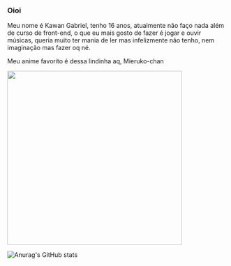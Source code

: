 ### Oioi

Meu nome é Kawan Gabriel, tenho 16 anos, atualmente não faço nada além de curso de front-end, o que eu mais gosto de fazer é jogar e ouvir músicas, queria muito ter mania de ler mas infelizmente não tenho, nem imaginação mas fazer oq né.



Meu anime favorito é dessa lindinha aq, Mieruko-chan

<img height="400" src="https://otakusfanaticos.files.wordpress.com/2022/01/65semtc3adtulo_20220116151629.png">

<!--
**KawanGabrieel/KawanGabrieel** is a ✨ _special_ ✨ repository because its `README.md` (this file) appears on your GitHub profile.

Here are some ideas to get you started:

- 🔭 I’m currently working on ... 
- 🌱 I’m currently learning ... 
- 👯 I’m looking to collaborate on ...
- 🤔 I’m looking for help with ...
- 💬 Ask me about ...
- 📫 How to reach me: ...
- 😄 Pronouns: ...
- ⚡ Fun fact: ...
-->

![Anurag's GitHub stats](https://github-readme-stats.vercel.app/api?username=KawanGabrieel&show_icons=true&theme=dracula)
